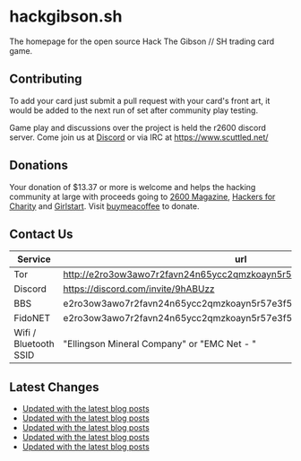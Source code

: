 # hackgibson.sh
The homepage for the open source Hack The Gibson // SH trading card game.


## Contributing

To add your card just submit a pull request with your card's front art, it would be added to the next run of set after community play testing.

Game play and discussions over the project is held the r2600 discord server. Come join us at [Discord](https://discord.com/invite/9hABUzz) or via IRC at https://www.scuttled.net/


## Donations

Your donation of $13.37 or more is welcome and helps the hacking community at large with proceeds going to [2600 Magazine](https://2600.com/), [Hackers for Charity](https://hackersforcharity.org) and [Girlstart](https://girlstart.org).  Visit [buymeacoffee](https://www.buymeacoffee.com/hackgibson.sh) to donate.


## Contact Us

Service | url
-|-
Tor | http://e2ro3ow3awo7r2favn24n65ycc2qmzkoayn5r57e3f56nvjwdcgg32ad.onion
Discord | https://discord.com/invite/9hABUzz
BBS | e2ro3ow3awo7r2favn24n65ycc2qmzkoayn5r57e3f56nvjwdcgg32ad.onion:23
FidoNET | e2ro3ow3awo7r2favn24n65ycc2qmzkoayn5r57e3f56nvjwdcgg32ad.onion:24554
Wifi / Bluetooth SSID | "Ellingson Mineral Company" or "EMC Net - <fidonet address>"

## Latest Changes
<!-- BLOG-POST-LIST:START -->
- [Updated with the latest blog posts](https://github.com/DFW2600/hackgibson.sh/commit/452be3b3dbc9938d45940345fd34260add095028)
- [Updated with the latest blog posts](https://github.com/DFW2600/hackgibson.sh/commit/aeb09ffff09d7935dabd513aa4059cafb2a999b0)
- [Updated with the latest blog posts](https://github.com/DFW2600/hackgibson.sh/commit/fb1d67b192b17d342d40fe16ef10387b3ae17c0e)
- [Updated with the latest blog posts](https://github.com/DFW2600/hackgibson.sh/commit/2b91bb3a18e92d6c4e60a87cff16a3096900d6ee)
- [Updated with the latest blog posts](https://github.com/DFW2600/hackgibson.sh/commit/c802af3b6f736d5c07cd4c9155e6d01b6a9a9654)
<!-- BLOG-POST-LIST:END -->
